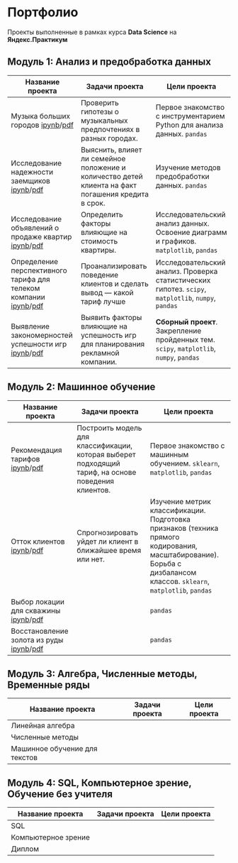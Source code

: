 # Портфолио
 
Проекты выполненные в рамках курса **Data Science** на **Яндекс.Практикум**

## Модуль 1: Анализ и предобработка данных

Название проекта|Задачи проекта|Цели проекта
-|-|-
Музыка больших городов [ipynb](https://github.com/mustdayker/data_portfolio/blob/main/s_01_project_music_big_city.ipynb)/[pdf](https://github.com/mustdayker/data_portfolio/blob/main/pdf/s_01_project_music_big_city.pdf)|Проверить гипотезы о музыкальных предпочтениях в разных городах. | Первое знакомство с инструментарием Python для анализа данных. `pandas`
Исследование надежности заемщиков [ipynb](https://github.com/mustdayker/data_portfolio/blob/main/s_02_project_investigation_of_the_reliability.ipynb)/[pdf](https://github.com/mustdayker/data_portfolio/blob/main/pdf/s_02_project_investigation_of_the_reliability.pdf)|Выяснить, влияет ли семейное положение и количество детей клиента на факт погашения кредита в срок.|Изучение методов предобработки данных. `pandas`
Исследование объявлений о продаже квартир [ipynb](https://github.com/mustdayker/data_portfolio/blob/main/s_03_project_research_sale_house.ipynb)/[pdf](https://github.com/mustdayker/data_portfolio/blob/main/pdf/s_03_project_research_sale_house.pdf)|Определить факторы влияющие на стоимость квартиры.|Исследовательский анализ данных. Освоение диаграмм и графиков. `matplotlib`, `pandas`
Определение перспективного тарифа для телеком компании [ipynb](https://github.com/mustdayker/data_portfolio/blob/main/s_04_project_tariff_telecom.ipynb)/[pdf](https://github.com/mustdayker/data_portfolio/blob/main/pdf/s_04_project_tariff_telecom.pdf)|Проанализировать поведение клиентов и сделать вывод — какой тариф лучше|Исследовательский анализ. Проверка статистических гипотез. `scipy`, `matplotlib`, `numpy`, `pandas`
Выявление закономерностей успешности игр [ipynb](https://github.com/mustdayker/data_portfolio/blob/main/s_05_combined-project_games.ipynb)/[pdf](https://github.com/mustdayker/data_portfolio/blob/main/pdf/s_05_combined-project_games.pdf)|Выявить факторы влияющие на успешность игр для планирования рекламной компании. |**Сборный проект**. Закрепление пройденных тем. `scipy`, `matplotlib`, `numpy`, `pandas`


## Модуль 2: Машинное обучение
Название проекта|Задачи проекта|Цели проекта
-|-|-
Рекомендация тарифов [ipynb](https://github.com/mustdayker/data_portfolio/blob/main/s_06_project_recommend_tariffs.ipynb)/[pdf](https://github.com/mustdayker/data_portfolio/blob/main/pdf/s_06_project_recommend_tariffs.pdf)|Построить модель для классификации, которая выберет подходящий тариф, на основе поведения клиентов.|Первое знакомство с машинным обучением. `sklearn`, `matplotlib`, `pandas`
Отток клиентов [ipynb](https://github.com/mustdayker/data_portfolio/blob/main/s_07_project_customer_outflow.ipynb)/[pdf](https://github.com/mustdayker/data_portfolio/blob/main/pdf/s_07_project_customer_outflow.pdf)|Спрогнозировать уйдет ли клиент в ближайшее время или нет.|Изучение метрик классификации. Подготовка признаков (техника прямого кодирования, масштабирование). Борьба с дизбалансом классов. `sklearn`, `matplotlib`, `pandas`
Выбор локации для скважины [ipynb]()/[pdf]()||`pandas`
Восстановление золота из руды [ipynb]()/[pdf]()||`pandas`

## Модуль 3: Алгебра, Численные методы, Временные ряды
Название проекта|Задачи проекта|Цели проекта
-|-|-
Линейная алгебра| | 
Численные методы| | 
Машинное обучение для текстов| | 

## Модуль 4: SQL, Компьютерное зрение, Обучение без учителя
Название проекта|Задачи проекта|Цели проекта
-|-|-
SQL| | 
Компьютерное зрение| | 
Диплом| | 